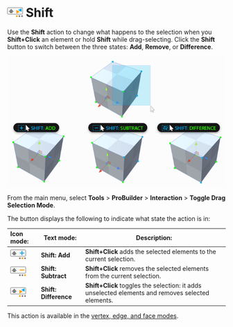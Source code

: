 # ![Shift Modifier icon](images/icons/Selection_ShiftDifference.png) Shift

Use the __Shift__ action to change what happens to the selection when you **Shift+Click** an element or hold **Shift** while drag-selecting. Click the __Shift__ button to switch between the three states: __Add__, __Remove__, or __Difference__.

![Same Shift-drag action has different effect depending on Shift setting](images/ShiftModifier_Example.png)

From the main menu, select **Tools** > **ProBuilder** > **Interaction** > **Toggle Drag Selection Mode**.

The button displays the following to indicate what state the action is in:

| **Icon mode:**                                             | **Text mode:**          | **Description:**                                           |
| :----------------------------------------------------------- | --------------------- | ------------------------------------------------------------ |
| ![SHIFT Modifier Add](images/icons/Selection_ShiftAdd.png)   | **Shift: Add**        | __Shift+Click__ adds the selected elements to the current selection.                                 |
| ![SHIFT Modifier Subtract](images/icons/Selection_ShiftSubtract.png) | **Shift: Subtract**   | __Shift+Click__ removes the selected elements from the current selection.                          |
| ![SHIFT Modifier Difference](images/icons/Selection_ShiftDifference.png) | **Shift: Difference** | __Shift+Click__ toggles the selection: it adds unselected elements and removes selected elements. |

This action is available in the [vertex, edge, and face modes](modes.md).

